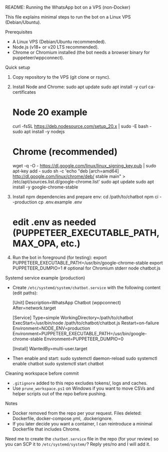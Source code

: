 README: Running the WhatsApp bot on a VPS (non-Docker)

This file explains minimal steps to run the bot on a Linux VPS (Debian/Ubuntu).

Prerequisites
- A Linux VPS (Debian/Ubuntu recommended).
- Node.js (v18+ or v20 LTS recommended).
- Chrome or Chromium installed (the bot needs a browser binary for puppeteer/wppconnect).

Quick setup
1. Copy repository to the VPS (git clone or rsync).
2. Install Node and Chrome:
   sudo apt update
   sudo apt install -y curl ca-certificates
   # Node 20 example
   curl -fsSL https://deb.nodesource.com/setup_20.x | sudo -E bash -
   sudo apt install -y nodejs
   # Chrome (recommended)
   wget -q -O - https://dl.google.com/linux/linux_signing_key.pub | sudo apt-key add -
   sudo sh -c 'echo "deb [arch=amd64] http://dl.google.com/linux/chrome/deb/ stable main" > /etc/apt/sources.list.d/google-chrome.list'
   sudo apt update
   sudo apt install -y google-chrome-stable

3. Install npm dependencies and prepare env:
   cd /path/to/chatbot
   npm ci --production
   cp .env.example .env
   # edit .env as needed (PUPPETEER_EXECUTABLE_PATH, MAX_OPA, etc.)

4. Run the bot in foreground (for testing):
   export PUPPETEER_EXECUTABLE_PATH=/usr/bin/google-chrome-stable
   export PUPPETEER_DUMPIO=1   # optional for Chromium stderr
   node chatbot.js

Systemd service example (production)
- Create `/etc/systemd/system/chatbot.service` with the following content (edit paths):

  [Unit]
  Description=WhatsApp Chatbot (wppconnect)
  After=network.target

  [Service]
  Type=simple
  WorkingDirectory=/path/to/chatbot
  ExecStart=/usr/bin/node /path/to/chatbot/chatbot.js
  Restart=on-failure
  Environment=NODE_ENV=production
  Environment=PUPPETEER_EXECUTABLE_PATH=/usr/bin/google-chrome-stable
  Environment=PUPPETEER_DUMPIO=0

  [Install]
  WantedBy=multi-user.target

- Then enable and start:
  sudo systemctl daemon-reload
  sudo systemctl enable chatbot
  sudo systemctl start chatbot

Cleaning workspace before commit
- `.gitignore` added to this repo excludes tokens/, logs and caches.
- Use `prune_workspace.ps1` on Windows if you want to move CSVs and helper scripts out of the repo before pushing.

Notes
- Docker removed from the repo per your request. Files deleted: Dockerfile, docker-compose.yml, .dockerignore.
- If you later decide you want a container, I can reintroduce a minimal Dockerfile that includes Chrome.

Need me to create the `chatbot.service` file in the repo (for your review) so you can SCP it to `/etc/systemd/system/`? Reply yes/no and I will add it.
